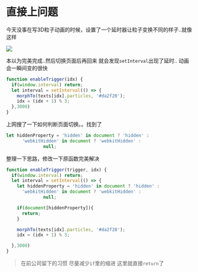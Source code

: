 # 直接上问题

今天没事在写3D粒子动画的时候，设置了一个延时器让粒子变换不同的样子..就像这样

![](http://p5sf6v0wz.bkt.clouddn.com/lz.gif)

本以为完美完成..然后切换页面后再回来 就会发现`setInterval`出现了延时.. 动画会一瞬间变的很快

```Javascript
function enableTrigger(idx) {
  if(window.interval) return;
  let interval = setInterval(() => {
    morphTo(texts[idx].particles, '#da2f20');
    idx = (idx + 1) % 3;
  },3000)
}
```

上网搜了一下如何判断页面切换。。找到了

```Javascript
let hiddenProperty = 'hidden' in document ? 'hidden' :
      'webkitHidden' in document ? 'webkitHidden' :
              null;
```

整理一下思路，修改一下原函数完美解决

```Javascript
function enableTrigger(trigger, idx) {
  if(window.interval) return;
  let interval = setInterval(() => {
    let hiddenProperty = 'hidden' in document ? 'hidden' :
      'webkitHidden' in document ? 'webkitHidden' :
              null;

    if(document[hiddenProperty]){
      return;
    }

    morphTo(texts[idx].particles, '#da2f20');
    idx = (idx + 1) % 3;

  },3000)
}
```

> 在前公司留下的习惯 尽量减少`if`里的缩进 这里就直接`return`了